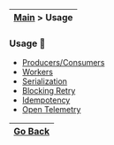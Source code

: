 | [Main](/README.md) > Usage |
|----------------------------|

### Usage :wrench:

- [Producers/Consumers](/docs/Core/PubSub.md)
- [Workers](/docs/Core/Workers.md)
- [Serialization](/docs/Serialization/Serialization.md)
- [Blocking Retry](/docs/Retry/PollyBlockingRetry.md)
- [Idempotency](/docs/Idempotency/RedisIdempotency.md)
- [Open Telemetry](/docs/OpenTelemetry/OpenTelemetry.md)

| [Go Back](/README.md) |
|-----------------------| 